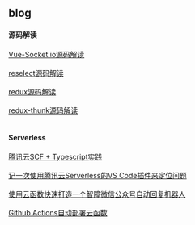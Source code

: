 ## blog


#### 源码解读

[Vue-Socket.io源码解读](https://github.com/Juliiii/blog/issues/1)<br /><br />
[reselect源码解读](https://github.com/Juliiii/blog/issues/2)<br /><br />
[redux源码解读](https://github.com/Juliiii/blog/issues/3)<br /><br />
[redux-thunk源码解读](https://github.com/Juliiii/blog/issues/4)<br /><br />


#### Serverless

[腾讯云SCF + Typescript实践](https://github.com/Juliiii/blog/issues/5)<br /><br />
[记一次使用腾讯云Serverless的VS Code插件来定位问题](https://github.com/Juliiii/blog/issues/6)<br /><br />
[使用云函数快速打造一个智障微信公众号自动回复机器人](https://github.com/Juliiii/blog/issues/7)<br /><br />
[Github Actions自动部署云函数](https://github.com/Juliiii/blog/issues/8)<br /><br />

